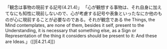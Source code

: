 「観念は事物の現前する記号(4.21.4)」
 「心が観想する事物は、それ自身に加えてなにも知性に現前しないので、心が考慮する記号や表象といったなにか他のものが心に現前することが必要なのである。それが観念である the Things, the Mind contemplates, are none of them, besides it self, present to the Understanding, it is necessary that something else, as a Sign or Representation of the thing it considers should be present to it: And these are Ideas.」（[[E4.21.4]]）
